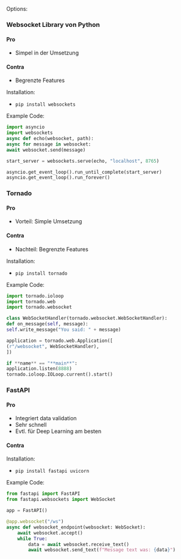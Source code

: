 Options:

### Websocket Library von Python

#### Pro

- Simpel in der Umsetzung

#### Contra

- Begrenzte Features

Installation:

- `pip install websockets`

Example Code:

```python
import asyncio
import websockets
async def echo(websocket, path):
async for message in websocket:
await websocket.send(message)

start_server = websockets.serve(echo, "localhost", 8765)

asyncio.get_event_loop().run_until_complete(start_server)
asyncio.get_event_loop().run_forever()
```

### Tornado

#### Pro

- Vorteil: Simple Umsetzung

#### Contra

- Nachteil: Begrenzte Features

Installation:

- `pip install tornado`

Example Code:

```python
import tornado.ioloop
import tornado.web
import tornado.websocket

class WebSocketHandler(tornado.websocket.WebSocketHandler):
def on_message(self, message):
self.write_message("You said: " + message)

application = tornado.web.Application([
(r"/websocket", WebSocketHandler),
])

if **name** == "**main**":
application.listen(8888)
tornado.ioloop.IOLoop.current().start()
```

### FastAPI

#### Pro

- Integriert data validation
- Sehr schnell
- Evtl. für Deep Learning am besten

#### Contra

Installation:

- `pip install fastapi uvicorn`

Example Code:

```python
from fastapi import FastAPI
from fastapi.websockets import WebSocket

app = FastAPI()

@app.websocket("/ws")
async def websocket_endpoint(websocket: WebSocket):
    await websocket.accept()
    while True:
        data = await websocket.receive_text()
        await websocket.send_text(f"Message text was: {data}")
```

```

```

```

```

